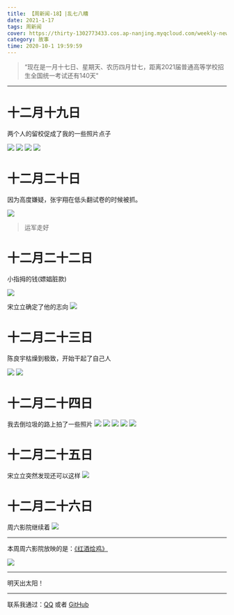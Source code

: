 ```yaml
---
title: 【周新闻-18】|乱七八糟
date: 2021-1-17
tags: 周新闻
cover: https://thirty-1302773433.cos.ap-nanjing.myqcloud.com/weekly-news/18/DSC_55641.JPG
category: 故事
time: 2020-10-1 19:59:59
---
```

> “现在是一月十七日、星期天、农历四月廿七，距离2021届普通高等学校招生全国统一考试还有140天"

---

# 十二月十九日

两个人的留校促成了我的一些照片点子

![](https://thirty-1302773433.cos.ap-nanjing.myqcloud.com/weekly-news/18/DSC_5362.JPG)
![](https://thirty-1302773433.cos.ap-nanjing.myqcloud.com/weekly-news/18/DSC_5365.JPG)
![](https://thirty-1302773433.cos.ap-nanjing.myqcloud.com/weekly-news/18/DSC_5371.JPG)
![](https://thirty-1302773433.cos.ap-nanjing.myqcloud.com/weekly-news/18/DSC_5380.JPG)

# 十二月二十日

因为高度嫌疑，张宇翔在低头翻试卷的时候被抓。

![](https://thirty-1302773433.cos.ap-nanjing.myqcloud.com/weekly-news/18/DSC_5406.JPG)

> 运军走好

# 十二月二十二日

小指拇的钱(嫖娼脏款)

![](https://thirty-1302773433.cos.ap-nanjing.myqcloud.com/weekly-news/18/DSC_5422.JPG)

宋立立确定了他的志向
![](https://thirty-1302773433.cos.ap-nanjing.myqcloud.com/weekly-news/18/DSC_5436.JPG)

# 十二月二十三日

陈良宇枯燥到极致，开始干起了自己人

![](https://thirty-1302773433.cos.ap-nanjing.myqcloud.com/weekly-news/18/DSC_5456.JPG)
![](https://thirty-1302773433.cos.ap-nanjing.myqcloud.com/weekly-news/18/DSC_5459.JPG)

# 十二月二十四日

我去倒垃圾的路上拍了一些照片
![](https://thirty-1302773433.cos.ap-nanjing.myqcloud.com/weekly-news/18/DSC_5482.JPG)
![](https://thirty-1302773433.cos.ap-nanjing.myqcloud.com/weekly-news/18/DSC_5483.JPG)
![](https://thirty-1302773433.cos.ap-nanjing.myqcloud.com/weekly-news/18/DSC_5487.JPG)
![](https://thirty-1302773433.cos.ap-nanjing.myqcloud.com/weekly-news/18/DSC_5491.JPG)
![](https://thirty-1302773433.cos.ap-nanjing.myqcloud.com/weekly-news/18/DSC_5496.JPG)

# 十二月二十五日

宋立立突然发现还可以这样
![](https://thirty-1302773433.cos.ap-nanjing.myqcloud.com/weekly-news/18/DSC_5538.JPG)


# 十二月二十六日

周六影院继续着
![](https://thirty-1302773433.cos.ap-nanjing.myqcloud.com/weekly-news/18/DSC_5542.JPG)

-------


本周周六影院放映的是：[《红酒烩鸡》](https://movie.douban.com/subject/5380919/)

![](https://thirty-1302773433.cos.ap-nanjing.myqcloud.com/weekly-news/18/DSC_55641.JPG)




------

明天出太阳！

---

联系我通过：[QQ](https://thirty-1302773433.cos.ap-nanjing.myqcloud.com/post/about/1601644798481_temp_qrcode_share_9993.png) 或者 [GitHub](https://github.com)  